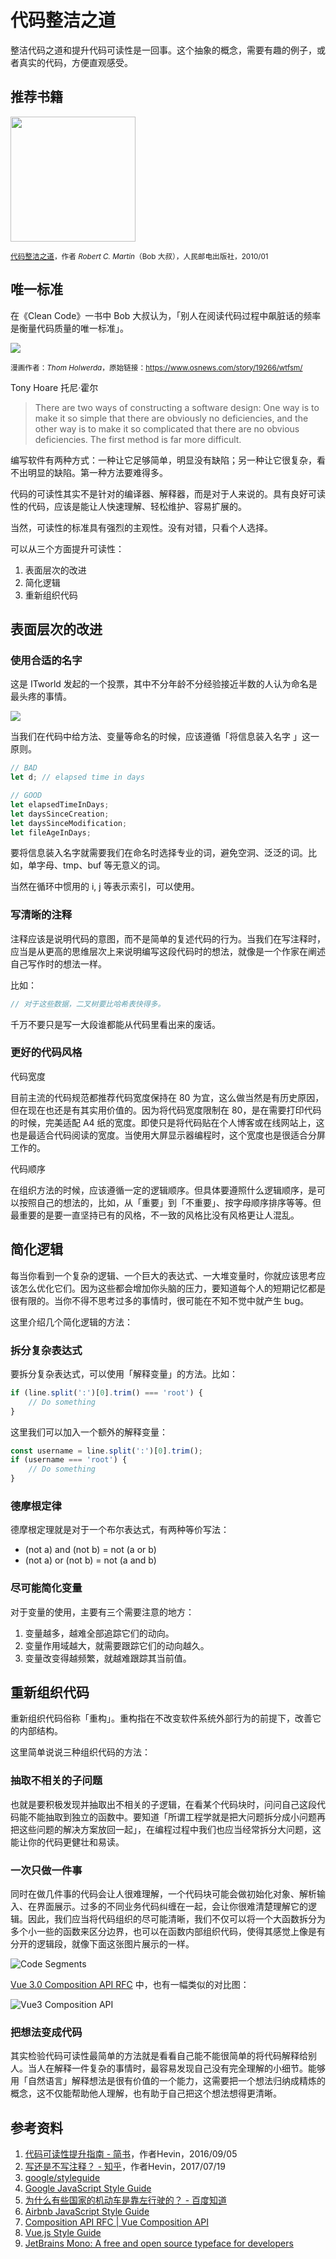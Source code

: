 # 代码整洁之道

整洁代码之道和提升代码可读性是一回事。这个抽象的概念，需要有趣的例子，或者真实的代码，方便直观感受。

## 推荐书籍

<img src="./img/clean-code.jpg" style="width:200px;">

<sub>[代码整洁之道](https://book.douban.com/subject/4199741/)，作者 *Robert C. Martin*（Bob 大叔），人民邮电出版社，2010/01</sub>

## 唯一标准

在《Clean Code》一书中 Bob 大叔认为，「别人在阅读代码过程中飙脏话的频率是衡量代码质量的唯一标准」。

<img src="./img/wtfm.jpg">

<sub>漫画作者：*Thom Holwerda*，原始链接：https://www.osnews.com/story/19266/wtfsm/</sub>

Tony Hoare 托尼·霍尔

> There are two ways of constructing a software design: One way is to make it so simple that there are obviously no deficiencies, and the other way is to make it so complicated that there are no obvious deficiencies. The first method is far more difficult.

编写软件有两种方式：一种让它足够简单，明显没有缺陷；另一种让它很复杂，看不出明显的缺陷。第一种方法要难得多。

代码的可读性其实不是针对的编译器、解释器，而是对于人来说的。具有良好可读性的代码，应该是能让人快速理解、轻松维护、容易扩展的。

当然，可读性的标准具有强烈的主观性。没有对错，只看个人选择。

可以从三个方面提升可读性：

1. 表面层次的改进
2. 简化逻辑
3. 重新组织代码

## 表面层次的改进

### 使用合适的名字

这是 ITworld 发起的一个投票，其中不分年龄不分经验接近半数的人认为命名是最头疼的事情。

<img src="./img/hardest-tasks.jpg" >

当我们在代码中给方法、变量等命名的时候，应该遵循「将信息装入名字 」这一原则。

```js
// BAD
let d; // elapsed time in days

// GOOD
let elapsedTimeInDays;
let daysSinceCreation;
let daysSinceModification;
let fileAgeInDays;
```

要将信息装入名字就需要我们在命名时选择专业的词，避免空洞、泛泛的词。比如，单字母、tmp、buf 等无意义的词。

当然在循环中惯用的 i, j 等表示索引，可以使用。

### 写清晰的注释

注释应该是说明代码的意图，而不是简单的复述代码的行为。当我们在写注释时，应当是从更高的思维层次上来说明编写这段代码时的想法，就像是一个作家在阐述自己写作时的想法一样。

比如：

```js
// 对于这些数据，二叉树要比哈希表快得多。
```

千万不要只是写一大段谁都能从代码里看出来的废话。

### 更好的代码风格

代码宽度

目前主流的代码规范都推荐代码宽度保持在 80 为宜，这么做当然是有历史原因，但在现在也还是有其实用价值的。因为将代码宽度限制在 80，是在需要打印代码的时候，完美适配 A4 纸的宽度。即使只是将代码贴在个人博客或在线网站上，这也是最适合代码阅读的宽度。当使用大屏显示器编程时，这个宽度也是很适合分屏工作的。

代码顺序

在组织方法的时候，应该遵循一定的逻辑顺序。但具体要遵照什么逻辑顺序，是可以按照自己的想法的，比如，从「重要」到「不重要」、按字母顺序排序等等。但最重要的是要一直坚持已有的风格，不一致的风格比没有风格更让人混乱。

## 简化逻辑

每当你看到一个复杂的逻辑、一个巨大的表达式、一大堆变量时，你就应该思考应该怎么优化它们。因为这些都会增加你头脑的压力，要知道每个人的短期记忆都是很有限的。当你不得不思考过多的事情时，很可能在不知不觉中就产生 bug。

这里介绍几个简化逻辑的方法：

### 拆分复杂表达式

要拆分复杂表达式，可以使用「解释变量」的方法。比如：

```js
if (line.split(':')[0].trim() === 'root') {
    // Do something
}
```

这里我们可以加入一个额外的解释变量：

```js
const username = line.split(':')[0].trim();
if (username === 'root') {
    // Do something
}
```

### 德摩根定律

德摩根定理就是对于一个布尔表达式，有两种等价写法：

* (not a) and (not b) = not (a or b)
* (not a) or (not b) = not (a and b)

### 尽可能简化变量

对于变量的使用，主要有三个需要注意的地方：

1. 变量越多，越难全部追踪它们的动向。
1. 变量作用域越大，就需要跟踪它们的动向越久。
1. 变量改变得越频繁，就越难跟踪其当前值。

## 重新组织代码

重新组织代码俗称「重构」。重构指在不改变软件系统外部行为的前提下，改善它的内部结构。

这里简单说说三种组织代码的方法：

### 抽取不相关的子问题

也就是要积极发现并抽取出不相关的子逻辑，在看某个代码块时，问问自己这段代码能不能抽取到独立的函数中。要知道「所谓工程学就是把大问题拆分成小问题再把这些问题的解决方案放回一起」，在编程过程中我们也应当经常拆分大问题，这能让你的代码更健壮和易读。

### 一次只做一件事

同时在做几件事的代码会让人很难理解，一个代码块可能会做初始化对象、解析输入、在界面展示。过多的不同业务代码纠缠在一起，会让你很难清楚理解它的逻辑。因此，我们应当将代码组织的尽可能清晰，我们不仅可以将一个大函数拆分为多个小一些的函数来区分边界，也可以在函数内部组织代码，使得其感觉上像是有分开的逻辑段，就像下面这张图片展示的一样。

![Code Segments](./img/code-segments.png)

[Vue 3.0 Composition API RFC][7] 中，也有一幅类似的对比图：

![Vue3 Composition API](./img/vue3-composition-api.png)

### 把想法变成代码

其实检验代码可读性最简单的方法就是看看自己能不能很简单的将代码解释给别人。当人在解释一件复杂的事情时，最容易发现自己没有完全理解的小细节。能够用「自然语言」解释想法是很有价值的一个能力，这需要把一个想法归纳成精炼的概念，这不仅能帮助他人理解，也有助于自己把这个想法想得更清晰。

## 参考资料

1. [代码可读性提升指南 - 简书][1]，作者Hevin，2016/09/05
1. [写还是不写注释？ - 知乎][2]，作者Hevin，2017/07/19
1. [google/styleguide][3]
1. [Google JavaScript Style Guide][4]
1. [为什么有些国家的机动车是靠左行驶的？ - 百度知道][5]
1. [Airbnb JavaScript Style Guide][6]
1. [Composition API RFC | Vue Composition API][7]
1. [Vue.js Style Guide][8]
1. [JetBrains Mono: A free and open source typeface for developers][9]

[1]: https://www.jianshu.com/p/39517a8c66bc "代码可读性提升指南"
[2]: https://zhuanlan.zhihu.com/p/27974988 "写还是不写注释？"
[3]: https://github.com/google/styleguide "google/styleguide"
[4]: https://google.github.io/styleguide/jsguide.html "Google JavaScript Style Guide"
[5]: https://zhidao.baidu.com/question/567559112.html "为什么有些国家的机动车是靠左行驶的？"
[6]: https://github.com/airbnb/javascript "Airbnb JavaScript Style Guide"
[7]: https://vue-composition-api-rfc.netlify.app/#code-organization "Composition API RFC | Vue Composition API"
[8]: https://vuejs.org/v2/style-guide/ "Style Guide - Vue.js"
[9]: https://www.jetbrains.com/lp/mono/ "JetBrains Mono"